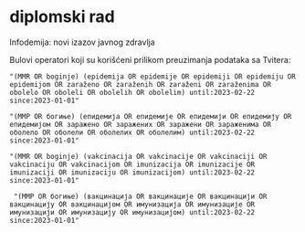 # diplomski rad
Infodemija: novi izazov javnog zdravlja

Bulovi operatori koji su korišćeni prilikom preuzimanja podataka sa Tvitera:

    "(MMR OR boginje) (epidemija OR epidemije OR epidemiji OR epidemiju OR epidemijom OR zaraženo OR zaraženih OR zaraženi OR zaraženima OR obolelo OR oboleli OR obolelih OR obolelim) until:2023-02-22 since:2023-01-01"
    
    "(ММР OR богиње) (епидемија OR епидемије OR епидемији OR епидемију OR епидемијом OR заражено OR заражених OR заражени OR зараженима OR оболело OR оболели OR оболелих OR оболелим) until:2023-02-22 since:2023-01-01"
    
    "(MMR OR boginje) (vakcinacija OR vakcinacije OR vakcinaciji OR vakcinaciju OR vakcinacijom OR imunizacija OR imunizacije OR imunizaciji OR imunizaciju OR imunizacijom) until:2023-02-22 since:2023-01-01"
    
     "(ММР OR богиње) (вакцинација OR вакцинације OR вакцинацији OR вакцинацију OR вакцинацијом OR имунизација OR имунизације OR имунизацији OR имунизацију OR имунизацијом) until:2023-02-22 since:2023-01-01"
    

